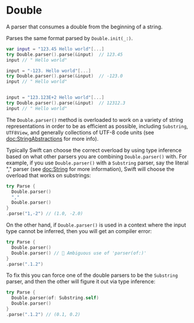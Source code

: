# Double

A parser that consumes a double from the beginning of a string.

Parses the same format parsed by `Double.init(_:)`.

```swift
var input = "123.45 Hello world"[...]
try Double.parser().parse(&input)  // 123.45
input // " Hello world"

input = "-123. Hello world"[...]
try Double.parser().parse(&input)  // -123.0
input // " Hello world"


input = "123.123E+2 Hello world"[...]
try Double.parser().parse(&input)  // 12312.3
input // " Hello world"
```

The `Double.parser()` method is overloaded to work on a variety of string representations in order
to be as efficient as possible, including `Substring`, `UTF8View`, and generally collections of 
UTF-8 code units (see <doc:StringAbstractions> for more info).

Typically Swift can choose the correct overload by using type inference based on what other parsers
you are combining `Double.parser()` with. For example, if you use `Double.parser()` with a
`Substring` parser, say the literal "," parser (see <doc:String> for more information), Swift
will choose the overload that works on substrings:

```swift
try Parse {
  Double.parser()
  ","
  Double.parser()
}
.parse("1,-2") // (1.0, -2.0)
```

On the other hand, if `Double.parser()` is used in a context where the input type cannot be inferred,
then you will get an compiler error:

```swift
try Parse {
  Double.parser()
  Double.parser() // 🛑 Ambiguous use of 'parser(of:)'
}
.parse(".1.2")
```

To fix this you can force one of the double parsers to be the `Substring` parser, and then the 
other will figure it out via type inference:

```swift
try Parse {
  Double.parser(of: Substring.self)
  Double.parser()
}
.parse(".1.2") // (0.1, 0.2)
```
